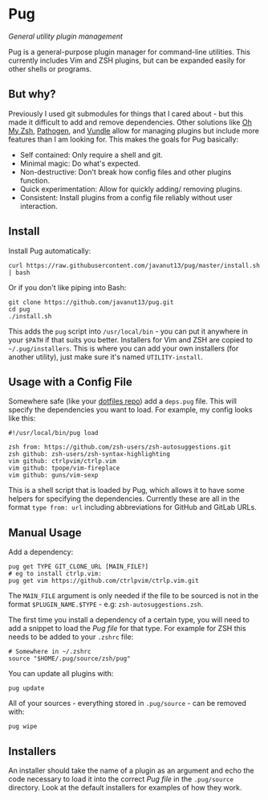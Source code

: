 # Pug

_General utility plugin management_

Pug is a general-purpose plugin manager for command-line utilities. This currently includes Vim and ZSH plugins, but can be expanded easily for other shells or programs.

## But why?

Previously I used git submodules for things that I cared about - but this made it difficult to add and remove dependencies. Other solutions like [Oh My Zsh](https://github.com/robbyrussell/oh-my-zsh), [Pathogen](https://github.com/tpope/vim-pathogen), and [Vundle](https://github.com/VundleVim/Vundle.vim) allow for managing plugins but include more features than I am looking for. This makes the goals for Pug basically:

+ Self contained: Only require a shell and git.
+ Minimal magic: Do what's expected.
+ Non-destructive: Don't break how config files and other plugins function.
+ Quick experimentation: Allow for quickly adding/ removing plugins.
+ Consistent: Install plugins from a config file reliably without user interaction.

## Install

Install Pug automatically:

```shell
curl https://raw.githubusercontent.com/javanut13/pug/master/install.sh | bash
```

Or if you don't like piping into Bash:

```shell
git clone https://github.com/javanut13/pug.git
cd pug
./install.sh
```

This adds the `pug` script into `/usr/local/bin` - you can put it anywhere in your `$PATH` if that suits you better. Installers for Vim and ZSH are copied to `~/.pug/installers`. This is where you can add your own installers (for another utility), just make sure it's named `UTILITY-install`.

## Usage with a Config File

Somewhere safe (like your [dotfiles repo](https://github.com/javanut13/dotfiles)) add a `deps.pug` file. This will specify the dependencies you want to load. For example, my config looks like this:

```shell
#!/usr/local/bin/pug load

zsh from: https://github.com/zsh-users/zsh-autosuggestions.git
zsh github: zsh-users/zsh-syntax-highlighting
vim github: ctrlpvim/ctrlp.vim
vim github: tpope/vim-fireplace
vim github: guns/vim-sexp
```

This is a shell script that is loaded by Pug, which allows it to have some helpers for specifying the dependencies. Currently these are all in the format `type from: url` including abbreviations for GitHub and GitLab URLs.

## Manual Usage

Add a dependency:

```shell
pug get TYPE GIT_CLONE_URL [MAIN_FILE?]
# eg to install ctrlp.vim:
pug get vim https://github.com/ctrlpvim/ctrlp.vim.git
```

The `MAIN_FILE` argument is only needed if the file to be sourced is not in the format `$PLUGIN_NAME.$TYPE` - e.g: `zsh-autosuggestions.zsh`.

The first time you install a dependency of a certain type, you will need to add a snippet to load the _Pug file_ for that type. For example for ZSH this needs to be added to your `.zshrc` file:

```shell
# Somewhere in ~/.zshrc
source "$HOME/.pug/source/zsh/pug"
```

You can update all plugins with:

```shell
pug update
```

All of your sources - everything stored in `.pug/source` - can be removed with:

```shell
pug wipe
```

## Installers

An installer should take the name of a plugin as an argument and echo the code necessary to load it into the correct _Pug file_ in the `.pug/source` directory. Look at the default installers for examples of how they work.

